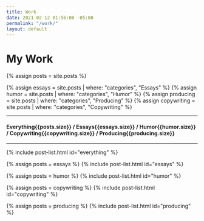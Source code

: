 ```yaml
---
title: Work
date: 2021-02-12 01:56:00 -05:00
permalink: "/work/"
layout: default
---
```


<div class="work">

  <h1 class="heading-1 page-heading">My Work</h1>

  {% assign posts = site.posts %}

  {% assign essays = site.posts | where: "categories", "Essays" %}
  {% assign humor = site.posts | where: "categories", "Humor" %}
  {% assign producing = site.posts | where: "categories", "Producing" %}
  {% assign copywriting = site.posts | where: "categories", "Copywriting" %}

  <div class="filter-bar">
    <hr>
    <h4 class="heading-4">
      <span class="filter-bar__name filter-bar--active" data="everything">
        Everything<span class="filter-bar__count heading-6">{{posts.size}}</span>
      </span>
      <span class="filter-bar__slash">/</span>
      <span class="filter-bar__name" data="essays">
        Essays<span class="filter-bar__count heading-6">{{essays.size}}</span>
      </span>
      <span class="filter-bar__slash">/</span>
      <span class="filter-bar__name" data="humor">
        Humor<span class="filter-bar__count heading-6">{{humor.size}}</span>
      </span>
      <span class="filter-bar__slash">/</span>
      <span class="filter-bar__name" data="copywriting">
        Copywriting<span class="filter-bar__count heading-6">{{copywriting.size}}</span>
      </span>
      <span class="filter-bar__slash">/</span>
      <span class="filter-bar__name" data="producing">
        Producing<span class="filter-bar__count heading-6">{{producing.size}}</span>
      </span>
    </h4>
    <hr>
  </div>

  {% include post-list.html id="everything" %}

  {% assign posts = essays %}
  {% include post-list.html id="essays" %}

  {% assign posts = humor %}
  {% include post-list.html id="humor" %}
  
  {% assign posts = copywriting %}
  {% include post-list.html id="copywriting" %}
  
  {% assign posts = producing %}
  {% include post-list.html id="producing" %}

</div>
